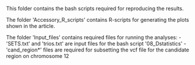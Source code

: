 This folder contains the bash scripts required for reproducing the results.

The folder 'Accessory_R_scripts' contains R-scripts for generating the plots shown in the article.

The folder 'Input_files' contains required files for running the analyses:
-'SETS.txt' and 'trios.txt' are input files for the bash script '08_Dstatistics'
-'cand_region*' files are required for subsetting the vcf file for the candidate region on chromosome 12
